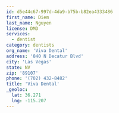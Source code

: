 ```yaml
---
id: d5e44c67-997d-4da9-b75b-b82ea4333486
first_name: Diem
last_name: Nguyen
license: DMD
services:
  - dentist
category: dentists
org_name: 'Viva Dental'
address: '840 N Decatur Blvd'
city: 'Las Vegas'
state: NV
zip: '89107'
phone: '(702) 432-8482'
title: 'Viva Dental'
_geoloc:
  lat: 36.271
  lng: -115.207
---
```

